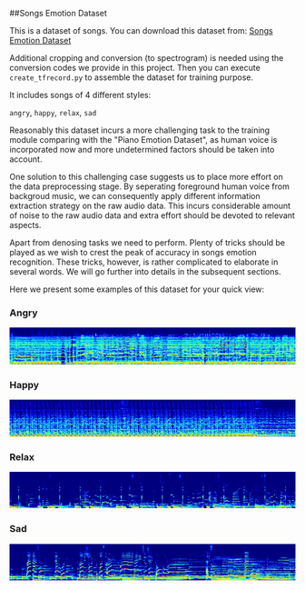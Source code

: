 ##Songs Emotion Dataset

This is a dataset of songs. You can download this dataset from: [Songs Emotion Dataset](https://code.soundsoftware.ac.uk/projects/emotion-recognition/repository/show/4.%20dataset%20(audio))

Additional cropping and conversion (to spectrogram) is needed using the conversion codes we provide in this project. Then you can execute `create_tfrecord.py` to assemble the dataset for training purpose.

It includes songs of 4 different styles: 

`angry`, `happy`, `relax`, `sad`

Reasonably this dataset incurs a more challenging task to the training module comparing with the "Piano Emotion Dataset", as human voice is incorporated now and more undetermined factors should be taken into account.

One solution to this challenging case suggests us to place more effort on the data preprocessing stage. By seperating foreground human voice from backgroud music, we can consequently apply different information extraction strategy on the raw audio data. This incurs considerable amount of noise to the raw audio data and extra effort should be devoted to relevant aspects. 

Apart from denosing tasks we need to perform. Plenty of tricks should be played as we wish to crest the peak of accuracy in songs emotion recognition. These tricks, however, is rather complicated to elaborate in several words. We will go further into details in the subsequent sections.

Here we present some examples of this dataset for your quick view:
### Angry
![spectrogram of angry emotion](angry/angry_003.jpg)
### Happy
![spectrogram of happy emotion](happy/happy_125.jpg)
### Relax
![spectrogram of relax emotion](relax/relax_125.jpg)
### Sad
![spectrogram of sad emotion](sad/sad_097.jpg)
